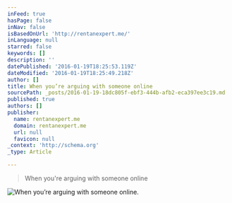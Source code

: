 ```yaml
---
inFeed: true
hasPage: false
inNav: false
isBasedOnUrl: 'http://rentanexpert.me/'
inLanguage: null
starred: false
keywords: []
description: ''
datePublished: '2016-01-19T18:25:53.119Z'
dateModified: '2016-01-19T18:25:49.218Z'
author: []
title: When you’re arguing with someone online
sourcePath: _posts/2016-01-19-18dc805f-ebf3-444b-afb2-eca397ee3c19.md
published: true
authors: []
publisher:
  name: rentanexpert.me
  domain: rentanexpert.me
  url: null
  favicon: null
_context: 'http://schema.org'
_type: Article

---
```

> When you're arguing with someone online

![When you’re arguing with someone online.](https://s3-us-west-2.amazonaws.com/the-grid-img/p/3205a6109a27fdcc54356808623504b0f8b34607.gif)